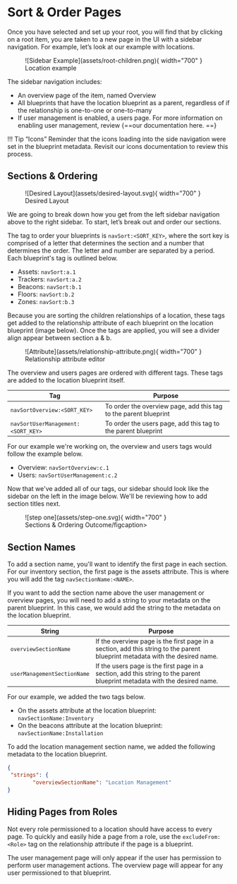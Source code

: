 # Sort & Order Pages

Once you have selected and set up your root, you will find that by clicking on a root item, you are taken to a new page in the UI with a sidebar navigation. For example, let’s look at our example with locations. 

<figure markdown>
![Sidebar Example](assets/root-children.png){ width="700" }
  <figcaption>Location example</figcaption>
</figure>

The sidebar navigation includes:

- An overview page of the item, named Overview
- All blueprints that have the location blueprint as a parent, regardless of if the relationship is one-to-one or one-to-many
- If user management is enabled, a users page. For more information on enabling user management, review {==our documentation here. ==}

!!! Tip “Icons”
    Reminder that the icons loading into the side navigation were set in the blueprint metadata. Revisit our icons documentation to review this process.

## Sections & Ordering

<figure markdown>
![Desired Layout](assets/desired-layout.svg){ width="700" }
  <figcaption>Desired Layout</figcaption>
</figure>

We are going to break down how you get from the left sidebar navigation above to the right sidebar. To start, let’s break out and order our sections.

The tag to order your blueprints is `navSort:<SORT_KEY>`, where the sort key is comprised of a letter that determines the section and a number that determines the order. The letter and number are separated by a period. Each blueprint's tag is outlined below. 

- Assets: `navSort:a.1`
- Trackers: `navSort:a.2`
- Beacons: `navSort:b.1`
- Floors: `navSort:b.2`
- Zones: `navSort:b.3`

Because you are sorting the children relationships of a location, these tags get added to the relationship attribute of each blueprint on the location blueprint (image below). Once the tags are applied, you will see a divider align appear between section a & b.

<figure markdown>
![Attribute](assets/relationship-attribute.png){ width="700" }
  <figcaption>Relationship attribute editor</figcaption>
</figure>

The overview and users pages are ordered with different tags. These tags are added to the location blueprint itself. 

| Tag | Purpose |
|-------|-------------|
| `navSortOverview:<SORT_KEY>` | To order the overview page, add this tag to the parent blueprint |
| `navSortUserManagement:<SORT_KEY>` | To order the users page, add this tag to the parent blueprint |

For our example we're working on, the overview and users tags would follow the example below.

- Overview: `navSortOverview:c.1`
- Users: `navSortUserManagement:c.2`

Now that we've added all of our tags, our sidebar should look like the sidebar on the left in the image below. We'll be reviewing how to add section titles next.

<figure markdown>
![step one](assets/step-one.svg){ width="700" }
  <figcaption>Sections & Ordering Outcome/figcaption>
</figure>


## Section Names

To add a section name, you'll want to identify the first page in each section. For our inventory section, the first page is the assets attribute. This is where you will add the tag `navSectionName:<NAME>`. 

If you want to add the section name above the user management or overview pages, you will need to add a string to your metadata on the parent blueprint. In this case, we would add the string to the metadata on the location blueprint.

| String |  Purpose |
|-------|-------------|
| `overviewSectionName` | If the overview page is the first page in a section, add this string to the parent blueprint metadata with the desired name.  |
| `userManagementSectionName` | If the users page is the first page in a section, add this string to the parent blueprint metadata with the desired name.  |

For our example, we added the two tags below. 

- On the assets attribute at the location blueprint: `navSectionName:Inventory`
- On the beacons attribute at the location blueprint: `navSectionName:Installation`

To add the location management section name, we added the following metadata to the location blueprint.

```json
{
 "strings": {
        "overviewSectionName": "Location Management"
}
```

## Hiding Pages from Roles

Not every role permissioned to a location should have access to every page. To quickly and easily hide a page from a role, use the `excludeFrom:<Role>` tag on the relationship attribute if the page is a blueprint. 

The user management page will only appear if the user has permission to perform user management actions. The overview page will appear for any user permissioned to that blueprint.
